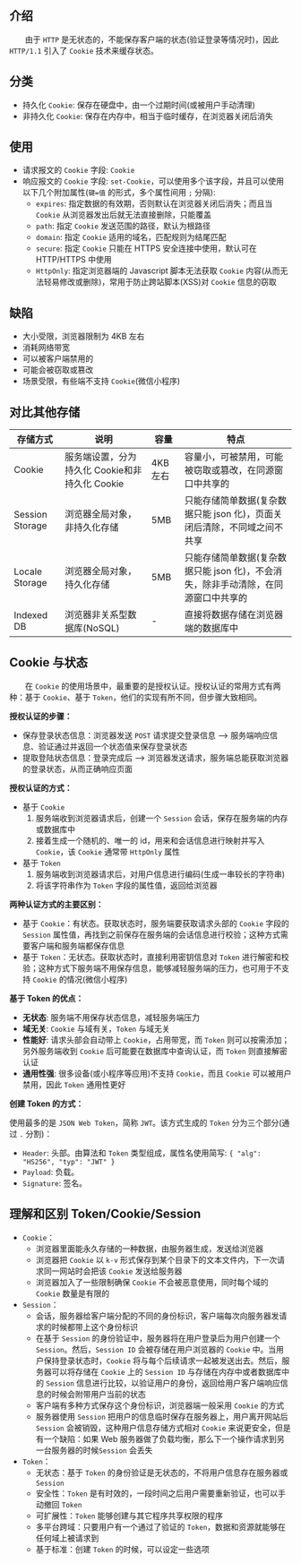## 介绍

&emsp;&emsp;由于 `HTTP` 是无状态的，不能保存客户端的状态(验证登录等情况时)，因此 `HTTP/1.1` 引入了 `Cookie` 技术来缓存状态。

## 分类

+ 持久化 `Cookie`: 保存在硬盘中，由一个过期时间(或被用户手动清理)
+ 非持久化 `Cookie`: 保存在内存中，相当于临时缓存，在浏览器关闭后消失

## 使用

+ 请求报文的 `Cookie` 字段: `Cookie`
+ 响应报文的 `Cookie` 字段: `set-Cookie`，可以使用多个该字段，并且可以使用以下几个附加属性(`键=值` 的形式，多个属性间用 `;` 分隔): 
  + `expires`: 指定数据的有效期，否则默认在浏览器关闭后消失；而且当 `Cookie` 从浏览器发出后就无法直接删除，只能覆盖
  + `path`: 指定 `Cookie` 发送范围的路径，默认为根路径
  + `domain`: 指定 `Cookie` 适用的域名，匹配规则为结尾匹配
  + `secure`: 指定 `Cookie` 只能在 HTTPS 安全连接中使用，默认可在 HTTP/HTTPS 中使用
  + `HttpOnly`: 指定浏览器端的 Javascript 脚本无法获取 `Cookie` 内容(从而无法轻易修改或删除)，常用于防止跨站脚本(XSS)对 `Cookie` 信息的窃取


## 缺陷

+ 大小受限，浏览器限制为 4KB 左右
+ 消耗网络带宽
+ 可以被客户端禁用的
+ 可能会被窃取或篡改
+ 场景受限，有些端不支持 `Cookie`(微信小程序)


## 对比其他存储

存储方式|说明|容量|特点
-|-|-|-
Cookie|服务端设置，分为持久化 Cookie和非持久化 Cookie|4KB 左右|容量小，可被禁用，可能被窃取或篡改，在同源窗口中共享的
Session Storage|浏览器全局对象，非持久化存储|5MB|只能存储简单数据(复杂数据只能 json 化)，页面关闭后清除，不同域之间不共享
Locale Storage|浏览器全局对象，持久化存储|5MB|只能存储简单数据(复杂数据只能 json 化)，不会消失，除非手动清除，在同源窗口中共享的
Indexed DB|浏览器非关系型数据库(NoSQL)|-|直接将数据存储在浏览器端的数据库中


## Cookie 与状态

&emsp;&emsp;在 `Cookie` 的使用场景中，最重要的是授权认证。授权认证的常用方式有两种：基于 `Cookie`、基于 `Token`，他们的实现有所不同，但步骤大致相同。


**授权认证的步骤：**

+ 保存登录状态信息：浏览器发送 `POST` 请求提交登录信息 --> 服务端响应信息、验证通过并返回一个状态值来保存登录状态
+ 提取登陆状态信息：登录完成后 --> 浏览器发送请求，服务端总能获取浏览器的登录状态，从而正确响应页面


**授权认证的方式：**

+ 基于 `Cookie`
  1. 服务端收到浏览器请求后，创建一个 `Session` 会话，保存在服务端的内存或数据库中
  2. 接着生成一个随机的、唯一的 id，用来和会话信息进行映射并写入 `Cookie`，该 `Cookie` 通常带 `HttpOnly` 属性
+ 基于 `Token`
  1. 服务端收到浏览器请求后，对用户信息进行编码(生成一串较长的字符串)
  2. 将该字符串作为 `Token` 字段的属性值，返回给浏览器


**两种认证方式的主要区别：**

+ 基于 `Cookie`：有状态。获取状态时，服务端要获取请求头部的 `Cookie` 字段的 `Session` 属性值，再找到之前保存在服务端的会话信息进行校验；这种方式需要客户端和服务端都保存信息
+ 基于 `Token`：无状态。获取状态时，直接利用密钥信息对 `Token` 进行解密和校验；这种方式下服务端不用保存信息，能够减轻服务端的压力，也可用于不支持 `Cookie` 的情况(微信小程序)


**基于 Token 的优点：**

+ **无状态**: 服务端不用保存状态信息，减轻服务端压力
+ **域无关**: `Cookie` 与域有关，`Token` 与域无关
+ **性能好**: 请求头部会自动带上 `Cookie`，占用带宽，而 `Token` 则可以按需添加；另外服务端收到 `Cookie` 后可能要在数据库中查询认证，而 `Token` 则直接解密认证
+ **通用性强**: 很多设备(或小程序等应用)不支持 `Cookie`，而且 `Cookie` 可以被用户禁用，因此 `Token` 通用性更好


**创建 Token 的方式：**

使用最多的是 `JSON Web Token`，简称 `JWT`。该方式生成的 `Token` 分为三个部分(通过 `.` 分割)：

+ `Header`: 头部。由算法和 `Token` 类型组成，属性名使用简写: `{ "alg": "HS256", "typ": "JWT" }`
+ `Payload`: 负载。
+ `Signature`: 签名。


## 理解和区别 Token/Cookie/Session

+ `Cookie`：
  + 浏览器里面能永久存储的一种数据，由服务器生成，发送给浏览器
  + 浏览器把 `Cookie` 以 `k-v` 形式保存到某个目录下的文本文件内，下一次请求同一网站时会把该 `Cookie` 发送给服务器
  + 浏览器加入了一些限制确保 `Cookie` 不会被恶意使用，同时每个域的 `Cookie` 数量是有限的
+ `Session`：
  + 会话，服务器给客户端分配的不同的身份标识，客户端每次向服务器发请求的时候都带上这个身份标识
  + 在基于 `Session` 的身份验证中，服务器将在用户登录后为用户创建一个 `Session`。然后，`Session ID` 会被存储在用户浏览器的 `Cookie` 中。当用户保持登录状态时，`Cookie` 将与每个后续请求一起被发送出去。然后，服务器可以将存储在 `Cookie` 上的 `Session ID` 与存储在内存中或者数据库中的 `Session` 信息进行比较，以验证用户的身份，返回给用户客户端响应信息的时候会附带用户当前的状态
  + 客户端有多种方式保存这个身份标识，浏览器端一般采用 `Cookie` 的方式
  + 服务器使用 `Session` 把用户的信息临时保存在服务器上，用户离开网站后 `Session` 会被销毁，这种用户信息存储方式相对 `Cookie` 来说更安全，但是有一个缺陷：如果 Web 服务器做了负载均衡，那么下一个操作请求到另一台服务器的时候`Session` 会丢失
+ `Token`：
  + 无状态：基于 `Token` 的身份验证是无状态的，不将用户信息存在服务器或 `Session`
  + 安全性：`Token` 是有时效的，一段时间之后用户需要重新验证，也可以手动撤回 `Token`
  + 可扩展性：`Token` 能够创建与其它程序共享权限的程序
  + 多平台跨域：只要用户有一个通过了验证的 `Token`，数据和资源就能够在任何域上被请求到
  + 基于标准：创建 `Token` 的时候，可以设定一些选项